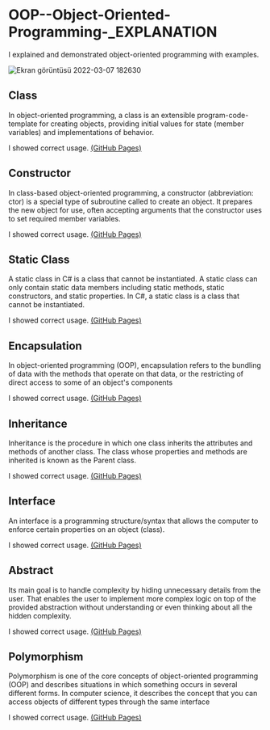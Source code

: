 # OOP--Object-Oriented-Programming-_EXPLANATION
I explained and demonstrated object-oriented programming with examples.

![Ekran görüntüsü 2022-03-07 182630](https://user-images.githubusercontent.com/96830201/157064130-69ee92e3-b504-4b30-bb00-ba9d10f35eaf.png)


## Class
In object-oriented programming, a class is an extensible program-code-template for creating objects, providing initial values for state 
(member variables) and implementations of behavior.

I showed correct usage.
[(GitHub Pages)](https://github.com/CeyhunAslan/OOP_Object-Oriented-Programming_EXPLANATION/tree/master/Class-S%C4%B1n%C4%B1f)



## Constructor
In class-based object-oriented programming, a constructor (abbreviation: ctor) is a special type of subroutine called to create an object.
It prepares the new object for use, often accepting arguments that the constructor uses to set required member variables.

I showed correct usage.
[(GitHub Pages)](https://github.com/CeyhunAslan/OOP_Object-Oriented-Programming_EXPLANATION/tree/master/Constructor_Kurucu%20Metot)



## Static Class
A static class in C# is a class that cannot be instantiated. A static class can only contain static data members including static methods, 
static constructors, and static properties. In C#, a static class is a class that cannot be instantiated.

I showed correct usage.
[(GitHub Pages)](https://github.com/CeyhunAslan/OOP_Object-Oriented-Programming_EXPLANATION/tree/master/Static_Class)



## Encapsulation
In object-oriented programming (OOP), encapsulation refers to the bundling of data with the methods that operate on that data, or the 
restricting of direct access to some of an object's components

I showed correct usage.
[(GitHub Pages)](https://github.com/CeyhunAslan/OOP_Object-Oriented-Programming_EXPLANATION/tree/master/Encapsulation_Kaps%C3%BClleme)



## Inheritance
Inheritance is the procedure in which one class inherits the attributes and methods of another class. The class whose properties and 
methods are inherited is known as the Parent class.

I showed correct usage.
[(GitHub Pages)](https://github.com/CeyhunAslan/OOP_Object-Oriented-Programming_EXPLANATION/tree/master/Inheritance_Kal%C4%B1t%C4%B1m%2CMiras)




## Interface 
An interface is a programming structure/syntax that allows the computer to enforce certain properties on an object (class).

I showed correct usage.
[(GitHub Pages)](https://github.com/CeyhunAslan/OOP_Object-Oriented-Programming_EXPLANATION/tree/master/Interface_Arayuz)



## Abstract
Its main goal is to handle complexity by hiding unnecessary details from the user. That enables the user to implement more 
complex logic on top of the provided abstraction without understanding or even thinking about all the hidden complexity.

I showed correct usage.
[(GitHub Pages)](https://github.com/CeyhunAslan/OOP_Object-Oriented-Programming_EXPLANATION/tree/master/Abstract_Soyutlama)

## Polymorphism
Polymorphism is one of the core concepts of object-oriented programming (OOP) and describes situations in which something occurs in several different forms. In computer science, it describes the concept that you can access objects of different types through the same interface

I showed correct usage.
[(GitHub Pages)](https://github.com/CeyhunAslan/OOP_Object-Oriented-Programming_EXPLANATION/tree/master/Polymorphism_%C3%87okBicimlilik)





